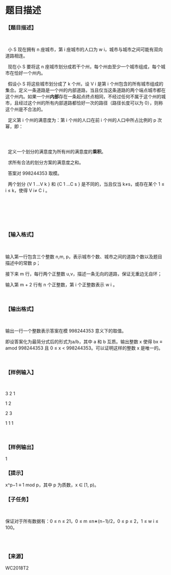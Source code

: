 # 题目描述


<h3>
【题目描述】
</h3>
<p>
<br/>
</p>
<p>
  小 S 现在拥有 n 座城市，第 i 座城市的人口为 w i，城市与城市之间可能有双向道路相连。
</p>
<p>
  现在小 S 要将这 n 座城市划分成若干个州，每个州由至少一个城市组成，每个城市在恰好一个州内。
</p>
<p>
  假设小 S 将这些城市划分成了 k 个州，设 V i 是第 i 个州包含的所有城市组成的集合。定义一条道路是一个州的内部道路，当且仅当这条道路的两个端点城市都在这个州内。如果一个州<strong>内部</strong>存在一条起点终点相同，不经过任何不属于这个州的城市，且经过这个州的所有内部道路都恰好一次的路径（路径长度可以为 0），则称这个州是不合法的。
</p>
<p>
  定义第 i 个州的满意度为：第 i 个州的人口在前 i 个州的人口中所占比例的 p 次幂，即：
</p>
<p>
<img src="/upload/image/20180212/20180212101837_59500.png" alt=""/> 
</p>
<p>
<br/>
</p>
<p>
  定义一个划分的满意度为所有州的满意度的<strong>乘</strong><strong>积</strong>。
</p>
<p>
  求所有合法的划分方案的满意度之和。
</p>
<p>
  答案对 998244353 取模。
</p>
<p>
  两个划分 {V 1 ...V k } 和 {C 1 ...C s } 是不同的，当且仅当 k≠s，或存在某个 1 ≤ i ≤ k，使得 V i≠ C i 。
</p>
<p>
<br/>
</p>
<p>
<br/>
</p>
<p>
<br/>
</p>
<h3>
【输入格式】
</h3>
<p>
<br/>
</p>
<p>
输入第一行包含三个整数 n,m, p，表示城市个数、城市之间的道路个数以及题目描述中的常数 p；
</p>
<p>
接下来 m 行，每行两个正整数 u,v，描述一条无向的道路，保证无重边无自环；
</p>
<p>
输入第 m + 2 行有 n 个正整数，第 i 个正整数表示 w i 。
</p>
<p>
<br/>
</p>
<h3>
【输出格式】
</h3>
<p>
<br/>
</p>
<p>
输出一行一个整数表示答案在模 998244353 意义下的取值。
</p>
<p>
即设答案化为最简分式后的形式为a/b，其中 a 和 b 互质。输出整数 x 使得 bx ≡ amod 998244353 且 0 ≤ x &lt; 998244353。可以证明这样的整数 x 是唯一的。
</p>
<p>
<br/>
</p>
<h3>
【样例输入】
</h3>
<p>
<br/>
</p>
<p>
3 2 1
</p>
<p>
1 2
</p>
<p>
2 3
</p>
<p>
1 1 1
</p>
<p>
<br/>
</p>
<h3>
【样例输出】
</h3>
<p>
1
</p>
<h3>
【提示】
</h3>
<p>
x^p−1 ≡ 1 mod p，其中 p 为质数，x ∈ [1, p)。
</p>
<h3>
【子任务】
</h3>
<p>
<br/>
</p>
<p>
保证对于所有数据有：0 ≤ n ≤ 21，0 ≤ m ≤n∗(n−1)/2，0 ≤ p ≤ 2，1 ≤ w i ≤ 100。
</p>
<p>
<img src="/upload/image/20180212/20180212102326_52356.png" alt=""/> 
</p>
<p>
<br/>
</p>
<h3>
【来源】
</h3>
<p>
WC2018T2
</p>
<audio controls="controls" style="display:none;"></audio><audio controls="controls" style="display:none;"></audio><audio controls="controls" style="display:none;"></audio><audio controls="controls" style="display:none;"></audio>
